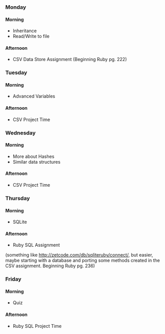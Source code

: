 ### Monday
#### Morning
- Inheritance
- Read/Write to file

#### Afternoon
- CSV Data Store Assignment (Beginning Ruby pg. 222)

### Tuesday
#### Morning
- Advanced Variables

#### Afternoon
- CSV Project Time

### Wednesday
#### Morning
- More about Hashes
- Similar data structures

#### Afternoon
- CSV Project Time

### Thursday
#### Morning
- SQLite

#### Afternoon 
- Ruby SQL Assignment 

(something like http://zetcode.com/db/sqliteruby/connect/, but easier, maybe starting with a database and porting some methods created in the CSV assignment. Beginning Ruby pg. 236)
### Friday
#### Morning
- Quiz

#### Afternoon 
- Ruby SQL Project Time